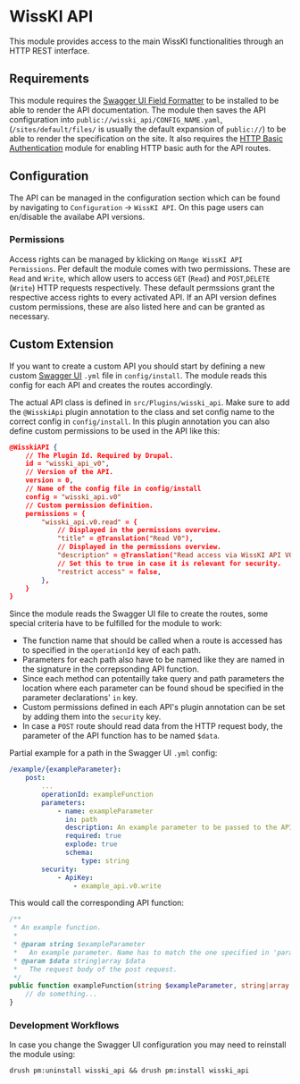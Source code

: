 # WissKI API
This module provides access to the main WissKI functionalities through an HTTP REST interface.

## Requirements
This module requires the [Swagger UI Field Formatter](https://www.drupal.org/project/swagger_ui_formatter) to be installed to be able to render the API documentation.
The module then saves the API configuration into `public://wisski_api/CONFIG_NAME.yaml`, (`/sites/default/files/` is usually the default expansion of `public://`) to be able to render the specification on the site.
It also requires the [HTTP Basic Authentication](https://www.drupal.org/docs/8/core/modules/basic_auth) module for enabling HTTP basic auth for the API routes.

## Configuration
The API can be managed in the configuration section which can be found by navigating to `Configuration` &rarr; `WissKI API`.
On this page users can en/disable the availabe API versions.

### Permissions
Access rights can be managed by klicking on `Mange WissKI API Permissions`.
Per default the module comes with two permissions.
These are `Read` and `Write`, which allow users to access `GET` (`Read`) and `POST`,`DELETE` (`Write`) HTTP requests respectively.
These default permssions grant the respective access rights to every activated API.
If an API version defines custom permissions, these are also listed here and can be granted as necessary.

## Custom Extension
If you want to create a custom API you should start by defining a new custom  [Swagger UI](https://swagger.io/tools/swagger-ui/) `.yml` file in `config/install`.
The module reads this config for each API and creates the routes accordingly.

The actual API class is defined in `src/Plugins/wisski_api`. Make sure to add the `@WisskiApi` plugin annotation to the class and set config name to the correct config in `config/install`.
In this plugin annotation you can also define custom permissions to be used in the API like this: 
```json
@WisskiAPI {
    // The Plugin Id. Required by Drupal.
    id = "wisski_api_v0",
    // Version of the API.
    version = 0,
    // Name of the config file in config/install
    config = "wisski_api.v0"
    // Custom permission definition.
    permissions = {
        "wisski_api.v0.read" = {
            // Displayed in the permissions overview.
            "title" = @Translation("Read V0"),
            // Displayed in the permissions overview.
            "description" = @Translation("Read access via WissKI API V0."),
            // Set this to true in case it is relevant for security.
            "restrict access" = false,
        },
    }
}
```
Since the module reads the Swagger UI file to create the routes, some special criteria have to be fulfilled for the module to work:
- The function name that should be called when a route is accessed has to specified in the `operationId` key of each path.
- Parameters for each path also have to be named like they are named in the signature in the correpsonding API function.
- Since each method can potentailly take query and path parameters the location where each parameter can be found shoud be specified in the parameter declarations' `in` key.
- Custom permissions defined in each API's plugin annotation can be set by adding them into the `security` key.
- In case a `POST` route should read data from the HTTP request body, the parameter of the API function has to be named `$data`.

Partial example for a path in the Swagger UI `.yml` config:
```yaml
/example/{exampleParameter}:
    post:
        ...
        operationId: exampleFunction
        parameters:
            - name: exampleParameter
              in: path
              description: An example parameter to be passed to the API function
              required: true
              explode: true
              schema:
                  type: string
        security:
            - ApiKey:
                - example_api.v0.write
```
This would call the corresponding API function:
```php
/**
 * An example function.
 * 
 * @param string $exampleParameter
 *   An example parameter. Name has to match the one specified in 'parameters'.
 * @param $data string|array $data
 *   The request body of the post request.
 */
public function exampleFunction(string $exampleParameter, string|array $data) {
    // do something...
}
```

### Development Workflows
In case you change the Swagger UI configuration you may need to reinstall the module using:
```
drush pm:uninstall wisski_api && drush pm:install wisski_api
```

